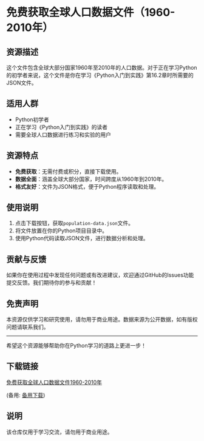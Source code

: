 # 免费获取全球人口数据文件（1960-2010年）

## 资源描述

这个文件包含全球大部分国家1960年至2010年的人口数据。对于正在学习Python的初学者来说，这个文件是你在学习《Python入门到实践》第16.2章时所需要的JSON文件。

## 适用人群

- Python初学者
- 正在学习《Python入门到实践》的读者
- 需要全球人口数据进行练习和实验的用户

## 资源特点

- **免费获取**：无需付费或积分，直接下载使用。
- **数据全面**：涵盖全球大部分国家，时间跨度从1960年到2010年。
- **格式友好**：文件为JSON格式，便于Python程序读取和处理。

## 使用说明

1. 点击下载按钮，获取`population-data.json`文件。
2. 将文件放置在你的Python项目目录中。
3. 使用Python代码读取JSON文件，进行数据分析和处理。

## 贡献与反馈

如果你在使用过程中发现任何问题或有改进建议，欢迎通过GitHub的Issues功能提交反馈。我们期待你的参与和贡献！

## 免责声明

本资源仅供学习和研究使用，请勿用于商业用途。数据来源为公开数据，如有版权问题请联系我们。

---

希望这个资源能够帮助你在Python学习的道路上更进一步！

## 下载链接
[免费获取全球人口数据文件1960-2010年](https://pan.quark.cn/s/d308c9f5dc57) 

(备用: [备用下载](https://pan.baidu.com/s/10SRoyKM-ZEisHQqAeri4Pw?pwd=1234))

## 说明

该仓库仅用于学习交流，请勿用于商业用途。
